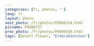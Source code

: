```yaml
---
categories: [fr, photos, '']
lang: fr
layout: photo
next_photo: /fr/photos/P0000334.html
picname: P0000337
prev_photo: /fr/photos/P0000336.html
tags: [Desert Flower, "Erdm\xE4nnchen"]
---
```

